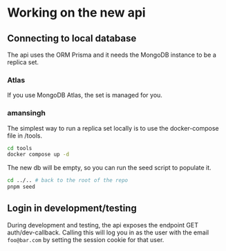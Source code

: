# Working on the new api

## Connecting to local database

The api uses the ORM Prisma and it needs the MongoDB instance to be a replica set.

### Atlas

If you use MongoDB Atlas, the set is managed for you.

### amansingh

The simplest way to run a replica set locally is to use the docker-compose file
in /tools.

```bash
cd tools
docker compose up -d
```

The new db will be empty, so you can run the seed script to populate it.

```bash
cd ../.. # back to the root of the repo
pnpm seed
```

## Login in development/testing

During development and testing, the api exposes the endpoint GET auth/dev-callback. Calling this will log you in as the user with the email `foo@bar.com` by setting the session cookie for that user.
